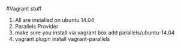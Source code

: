 #Vagrant stuff
1. All are installed on ubuntu 14.04 
2. Parallels Provider 
3. make sure you install via vagrant box add parallels/ubuntu-14.04
4. vagrant plugin install vagrant-parallels 
